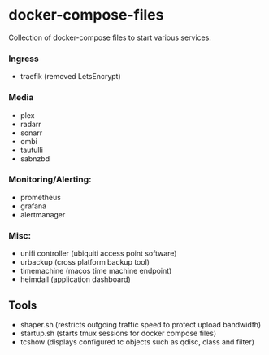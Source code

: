# docker-compose-files

Collection of docker-compose files to start various services:
### Ingress
- traefik (removed LetsEncrypt)

### Media
- plex
- radarr
- sonarr
- ombi
- tautulli
- sabnzbd

### Monitoring/Alerting:
- prometheus
- grafana
- alertmanager

### Misc:
- unifi controller (ubiquiti access point software)
- urbackup (cross platform backup tool)
- timemachine (macos time machine endpoint)
- heimdall (application dashboard)

## Tools
- shaper.sh (restricts outgoing traffic speed to protect upload bandwidth)
- startup.sh (starts tmux sessions for docker compose files)
- tcshow (displays configured tc objects such as qdisc, class and filter)
